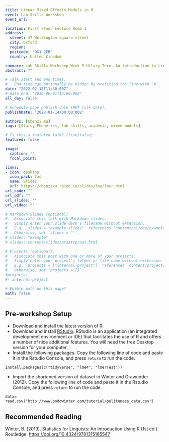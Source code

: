 ```yaml
---
title: Linear Mixed Effects Models in R
event: Lab Skillz Workshop
event_url: 

location: First Floor Lecture Room 1
address: 
  street: 47 Wellington square street
  city: Oxford
  region: 
  postcode: 'OX1 2ER'
  country: United Kingdom

summary: Lab Skillz Workshop Week 5 Hilary Term. An introduction to Linear Mixed Effects Models in R, for linguistic students.
abstract: ""

# Talk start and end times.
#   End time can optionally be hidden by prefixing the line with `#`.
date: "2022-02-18T11:30:00Z"
# date_end: "2030-06-01T15:00:00Z"
all_day: false

# Schedule page publish date (NOT talk date).
publishDate: "2022-01-14T00:00:00Z"

authors: [Chenzi Xu]
tags: [Stats, Phonetics, lab skills, academic, mixed models]

# Is this a featured talk? (true/false)
featured: false

image:
  caption: ''
  focal_point: 

links:
- icon: desktop
  icon_pack: fas
  name: Slides
  url: https://chenzixu.rbind.io/slides/lme/lmer.html
url_code: ""
url_pdf: ""
url_slides: ""
url_video: ""

# Markdown Slides (optional).
#   Associate this talk with Markdown slides.
#   Simply enter your slide deck's filename without extension.
#   E.g. `slides = "example-slides"` references `content/slides/example-slides.md`.
#   Otherwise, set `slides = ""`.
# slides: "example"
# slides: content/slides/praat/praat.html

# Projects (optional).
#   Associate this post with one or more of your projects.
#   Simply enter your project's folder or file name without extension.
#   E.g. `projects = ["internal-project"]` references `content/project/deep-learning/index.md`.
#   Otherwise, set `projects = []`.
#projects:
#- internal-project

# Enable math on this page?
math: false
---
```


## Pre-workshop Setup

- Download and install the latest version of [R](https://www.r-project.org/).
- Download and install [RStudio](https://www.rstudio.com/). RStudio is an application (an integrated development environment or IDE) that facilitates the use of R and offers a number of nice additional features. You will need the free Desktop version for your computer.
- Install the following packages. Copy the following line of code and paste it in the Rstudio Console, and press `return` to run the code. 
```
install.packages(c("tidyverse", "lme4", "lmerTest"))
```
- Import the shortened version of dataset in Winter and Grawunder (2012). Copy the following line of code and paste it in the Rstudio Console, and press `return` to run the code. 
```
data=
read.csv("http://www.bodowinter.com/tutorial/politeness_data.csv")
```

## Recommended Reading
Winter, B. (2019). Statistics for Linguists: An Introduction Using R (1st ed.). Routledge. https://doi.org/10.4324/9781315165547
